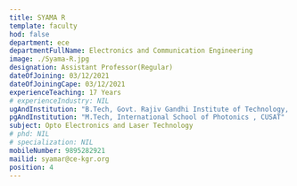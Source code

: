 ```yaml
---
title: SYAMA R
template: faculty
hod: false
department: ece
departmentFullName: Electronics and Communication Engineering
image: ./Syama-R.jpg
designation: Assistant Professor(Regular)
dateOfJoining: 03/12/2021
dateOfJoiningCape: 03/12/2021
experienceTeaching: 17 Years
# experienceIndustry: NIL
ugAndInstitution: "B.Tech, Govt. Rajiv Gandhi Institute of Technology, Kottayam"
pgAndInstitution: "M.Tech, International School of Photonics , CUSAT"
subject: Opto Electronics and Laser Technology
# phd: NIL
# specialization: NIL
mobileNumber: 9895282921
mailid: syamar@ce-kgr.org
position: 4
---
```

